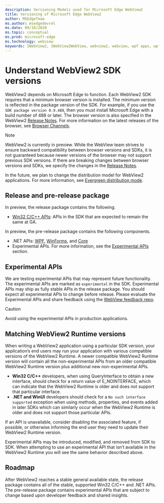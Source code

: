 ```yaml
---
description: Versioning Models used for Microsoft Edge WebView2
title: Versioning of Microsoft Edge WebView2
author: MSEdgeTeam
ms.author: msedgedevrel
ms.date: 09/10/2020
ms.topic: conceptual
ms.prod: microsoft-edge
ms.technology: webview
keywords: IWebView2, IWebView2WebView, webview2, webview, wpf apps, wpf, edge, ICoreWebView2, ICoreWebView2Host, browser control, edge html
---
```


# Understand WebView2 SDK versions  

WebView2 depends on Microsoft Edge to function.  Each WebView2 SDK requires that a minimum browser version is installed.  The minimum version is reflected in the package version of the SDK.  For example, if you use the `SDK package version 0.9.488`, then you must install Microsoft Edge with a build number of 488 or later.  The browser version is also specified in the WebView2 [Release Notes][Releasenotes].  For more information on the latest releases of the browser, see [Browser Channels][DeployedgeChannels].  

> [!NOTE]
> WebView2 is currently in preview.  While the WebView team strives to ensure backward compatibility between browser versions and SDKs, it is not guaranteed because newer versions of the browser may not support previous SDK versions.  If there are breaking changes between browser versions and SDKs, we specify the changes in the [Release Notes][Releasenotes].  

In the future, we plan to change the distribution model for WebView2 applications.  For more information, see [Evergreen distribution mode][DistributionEvergreenMode].  
 
## Release and pre-release package  

In preview, the release package contains the following.  

*   [Win32 C/C++ APIs][ReferenceWin3209538]: APIs in the SDK that are expected to remain the same at GA.  

In preview, the pre-release package contains the following components.  

*   .NET APIs: [WPF][ReferenceWpf09515], [WinForms][ReferenceWinforms09515], and [Core][ReferenceDotnet09538]  
*   Experimental APIs.  For more information, see the [Experimental APIs](#experimental-apis) section.  

## Experimental APIs  

We are testing experimental APIs that may represent future functionality.  The experimental APIs are marked as `experimental` in the SDK.  Experimental APIs may ship as fully stable APIs in the release package.  You should expect all experimental APIs to change before release.  Please evaluate the Experimental APIs and share feedback using the [WebView feedback repo][GithubMicrosoftedgeWebviewfeedback].   

> [!CAUTION]
> Avoid using the experimental APIs in production applications.  

## Matching WebView2 Runtime versions

When writing a WebView2 application using a particular SDK version, your application’s end users may run your application with various compatible versions of the WebView2 Runtime. A newer compatible WebView2 Runtime version will contain all the non-experimental APIs from an older compatible WebView2 Runtime version plus additional new non-experimental APIs. 


	
- **Win32 C/C++** developers, when using QueryInterface to obtain a new interface, should check for a return value of E_NOINTERFACE, which can indicate that the WebView2 Runtime is older and does not support that particular interface.
- **.NET and WinUI**  developers should check for a `No such interface supported` exception when using methods, properties, and events added in later SDKs which can similarly occur when the WebView2 Runtime is older and does not support those particular APIs.


If an API is unavailable, consider disabling the associated feature, if possible, or otherwise informing the end user they need to update their WebView2 Runtime version.

Experimental APIs may be introduced, modified, and removed from SDK to SDK. When attempting to use an experimental API that isn’t available in the WebView2 Runtime you will see the same behavior described above.

## Roadmap  

After WebView2 reaches a stable general available state, the release package contains all of the stable, supported Win32 C/C++ and .NET APIs.  The pre-release package contains experimental APIs that are subject to change based upon developer feedback and shared insights.  

<!--## Versioning  

After you have used a particular version of the SDK to build your app, your app may end up running with an older or newer version of installed browser binaries.  Until version 1.0.0.0 of WebView2 there may be breaking changes during updates that prevent your SDK from working with different versions of installed browser binaries.  After version 1.0.0.0, different versions of the SDK may work with different versions of the installed browser by using the following best practices.  

1.  To account for breaking changes to the API be sure to check for failure when requesting the DLL export `CreateCoreWebView2Environment` and when running `QueryInterface` on any `CoreWebView2` object.  A return value of `E_NOINTERFACE` indicates that the SDK is not compatible with the Microsoft Edge browser binaries.  
1.  Checking for failure from `QueryInterface` also accounts for cases where the SDK is newer than the version of the Microsoft Edge browser and your app attempts to use an interface of which the Microsoft Edge browser is unaware.  

1.  When an interface is unavailable, you may consider disabling the associated feature if possible, or otherwise informing your users to update their browsers.  -->  

<!--links -->

[DistributionEvergreenMode]: ./distribution.md#evergreen-distribution-mode "Evergreen distribution mode - Distribution of Applications using WebView2 | Microsoft Docs"  
[ReferenceDotnet09538]: ../reference/dotnet/0-9-538-reference-webview2.md "Reference (WebView2) | Microsoft Docs"  
[ReferenceWinforms09515]: ../reference/winforms/0-9-515-reference-webview2.md "Reference (WebView2) | Microsoft Docs"  
[ReferenceWin3209538]: ../reference/win32/0-9-538-reference-webview2.md "Reference (WebView2) | Microsoft Docs"  
[ReferenceWpf09515]: ../reference/wpf/0-9-515-reference-webview2.md "Reference (WebView2) | Microsoft Docs"  
[Releasenotes]: ../releasenotes.md "Release notes for WebView2 SDK | Microsoft Docs"  

[DeployedgeChannels]: /deployedge/microsoft-edge-channels "Overview of the Microsoft Edge channels | Microsoft Docs"  

[GithubMicrosoftedgeWebviewfeedback]: https://github.com/MicrosoftEdge/WebViewFeedback "WebView Feedback - MicrosoftEdge/WebViewFeedback | GitHub"  
